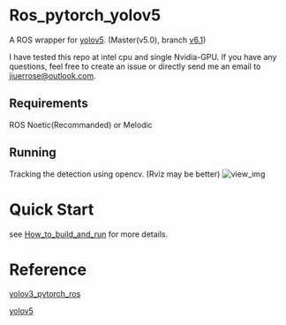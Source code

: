 # Ros_pytorch_yolov5
A ROS wrapper for [yolov5](https://github.com/ultralytics/yolov5). (Master(v5.0), branch [v6.1](https://github.com/Shua-Kang/ros_pytorch_yolov5/tree/v6.1))

I have tested this repo at intel cpu and single Nvidia-GPU. If you have any questions, feel free to create an issue or directly send me an email to jiuerrose@outlook.com.

## Requirements
ROS Noetic(Recommanded) or Melodic 


## Running
Tracking the detection using opencv. (Rviz may be better)
![view_img](./view_img.jpg)


# Quick Start
see [How_to_build_and_run](./How_to_build_and_run.md) for more details.

# Reference
[yolov3_pytorch_ros](https://github.com/vvasilo/yolov3_pytorch_ros)

[yolov5](https://github.com/ultralytics/yolov5)
